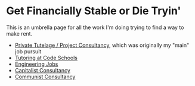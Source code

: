 # Get Financially Stable or Die Tryin'

This is an umbrella page for all the work I'm doing trying to find a way to make rent.

- [Private Tutelage / Project Consultancy][pus], which was originally my "main" job pursuit
- [Tutoring at Code Schools][ita]
- [Engineering Jobs][eng]
- [Capitalist Consultancy][bloodsucker]
- [Communist Consultancy][coop]

[pus]: 739a91f4-cafa-414a-80ea-fefa66acd95b.md
[ita]: bafe7c70-3e5d-4647-8c28-9275d369a585.md
[eng]: 51269960-27ca-45b8-83b0-8a17d9c3f635.md
[bloodsucker]: 0bc87459-4d68-45d7-aee4-f52e5b1d17aa.md
[coop]: 11ad1cbd-34ea-4ca9-821b-6523c3fd86ac.md
